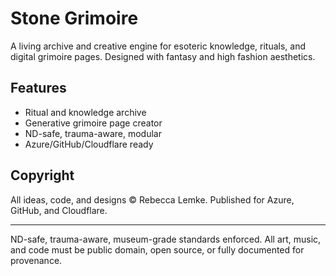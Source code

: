 # Stone Grimoire

A living archive and creative engine for esoteric knowledge, rituals, and digital grimoire pages. Designed with fantasy and high fashion aesthetics.

## Features
- Ritual and knowledge archive
- Generative grimoire page creator
- ND-safe, trauma-aware, modular
- Azure/GitHub/Cloudflare ready

## Copyright
All ideas, code, and designs © Rebecca Lemke. Published for Azure, GitHub, and Cloudflare.


---
ND-safe, trauma-aware, museum-grade standards enforced. All art, music, and code must be public domain, open source, or fully documented for provenance.
